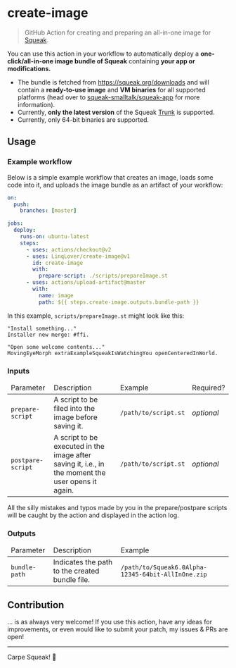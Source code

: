 # create-image

> GitHub Action for creating and preparing an all-in-one image for [Squeak](https://squeak.org/).

You can use this action in your workflow to automatically deploy a **one-click/all-in-one image bundle of Squeak** containing **your app or modifications.**
- The bundle is fetched from <https://squeak.org/downloads> and will contain a **ready-to-use image** and **VM binaries** for all supported platforms (head over to [squeak-smalltalk/squeak-app](https://github.com/squeak-smalltalk/squeak-app) for more information).
- Currently, **only the latest version** of the Squeak [Trunk](http://source.squeak.org/trunk) is supported.
- Currently, only 64-bit binaries are supported.

## Usage

### Example workflow

Below is a simple example workflow that creates an image, loads some code into it, and uploads the image bundle as an artifact of your workflow:

```yml
on:
  push:
    branches: [master]

jobs:
  deploy:
    runs-on: ubuntu-latest
    steps:
      - uses: actions/checkout@v2
      - uses: LinqLover/create-image@v1
        id: create-image
        with:
          prepare-script: ./scripts/prepareImage.st
      - uses: actions/upload-artifact@master
        with:
          name: image
          path: ${{ steps.create-image.outputs.bundle-path }}
```

In this example, `scripts/prepareImage.st` might look like this:

```smalltalk
"Install something..."
Installer new merge: #ffi.

"Open some welcome contents..."
MovingEyeMorph extraExampleSqueakIsWatchingYou openCenteredInWorld.
```

### Inputs

<table>
  <thead>
    <tr>
      <td>Parameter</td>
      <td>Description</td>
      <td>Example</td>
      <td>Required?</td>
    </tr>
  <tbody>
    <tr>
      <td><code>prepare-script</code></td>
      <td>A script to be filed into the image before saving it.</td>
      <td><code>/path/to/script.st</code></td>
      <td><i>optional</i></td>
    </tr>
    <tr>
      <td><code>postpare-script</code></td>
      <td>A script to be executed in the image after saving it, i.e., in the moment the user opens it again.</td>
      <td><code>/path/to/script.st</code></td>
      <td><i>optional</i></td>
    </tr>
  </tbody>
</table>

All the silly mistakes and typos made by you in the prepare/postpare scripts will be caught by the action and displayed in the action log.

### Outputs

<table>
  <thead>
    <tr>
      <td>Parameter</td>
      <td>Description</td>
      <td>Example</td>
    </tr>
  <tbody>
    <tr>
      <td><code>bundle-path</code></td>
      <td>Indicates the path to the created bundle file.</td>
      <td><code>/path/to/Squeak6.0Alpha-12345-64bit-AllInOne.zip</code></td>
    </tr>
  </tbody>
</table>

## Contribution

... is as always very welcome! If you use this action, have any ideas for improvements, or even would like to submit your patch, my issues & PRs are open!

---

Carpe Squeak! 🎈
